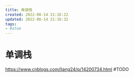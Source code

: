 ```yaml
---
title: 单调栈
created: 2022-06-14 21:16:22
updated: 2022-06-14 21:16:32
tags: 
- #atom
---
```

# 单调栈

https://www.cnblogs.com/liang24/p/14200734.html
#TODO
